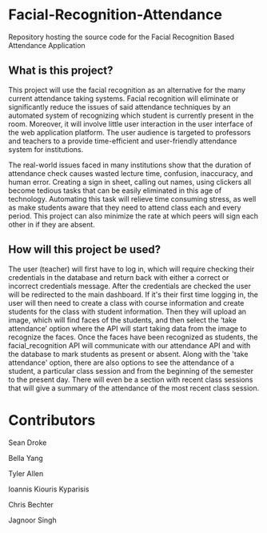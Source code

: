 # Facial-Recognition-Attendance
Repository hosting the source code for the Facial Recognition Based Attendance Application

## What is this project?
This project will use the facial recognition as an alternative for the many current attendance taking systems. Facial recognition will eliminate or significantly reduce the issues of said attendance techniques by an automated system of recognizing which student is currently present in the room. Moreover, it will involve little user interaction in the user interface of the web application platform. The user audience is targeted to professors and teachers to a provide time-efficient and user-friendly attendance system for institutions. 

The real-world issues faced in many institutions show that the duration of attendance check causes wasted lecture time, confusion, inaccuracy, and human error. Creating a sign in sheet, calling out names, using clickers all become tedious tasks that can be easily eliminated in this age of technology. Automating this task will relieve time consuming stress, as well as make students aware that they need to attend class each and every period. This project can also minimize the rate at which peers will sign each other in if they are absent.

## How will this project be used?
The user (teacher) will first have to log in, which will require checking their credentials in the database and return back with either a correct or incorrect credentials message. After the credentials are checked the user will be redirected to the main dashboard. If it's their first time logging in, the user will then need to create a class with course information and create students for the class with student information.
Then they will upload an image, which will find faces of the students, and then select the ‘take attendance’ option where the API will start taking data from the image to recognize the faces. Once the faces have been recognized as students, the facial_recognition API will communicate with our attendance API and with the database to mark students as present or absent.
Along with the 'take attendance' option, there are also options to see the attendance of a student, a particular class session and from the beginning of the semester to the present day. There will even be a section with recent class sessions that will give a summary of the attendance of the most recent class session.

# Contributors
Sean Droke

Bella Yang

Tyler Allen

Ioannis Kiouris Kyparisis

Chris Bechter

Jagnoor Singh
